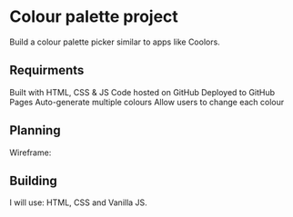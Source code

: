 # Colour palette project

Build a colour palette picker similar to apps like Coolors.

## Requirments

Built with HTML, CSS & JS
Code hosted on GitHub
Deployed to GitHub Pages
Auto-generate multiple colours
Allow users to change each colour

## Planning 

Wireframe:



## Building 

I will use:  HTML, CSS and Vanilla JS. 
